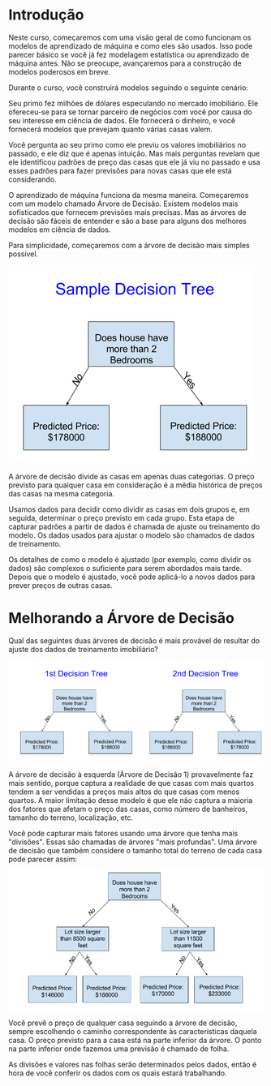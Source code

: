 # Introdução

Neste curso, começaremos com uma visão geral de como funcionam os modelos de aprendizado de máquina e como eles são usados. Isso pode parecer básico se você já fez modelagem estatística ou aprendizado de máquina antes. Não se preocupe, avançaremos para a construção de modelos poderosos em breve.

Durante o curso, você construirá modelos seguindo o seguinte cenário:

Seu primo fez milhões de dólares especulando no mercado imobiliário. Ele ofereceu-se para se tornar parceiro de negócios com você por causa do seu interesse em ciência de dados. Ele fornecerá o dinheiro, e você fornecerá modelos que prevejam quanto várias casas valem.

Você pergunta ao seu primo como ele previu os valores imobiliários no passado, e ele diz que é apenas intuição. Mas mais perguntas revelam que ele identificou padrões de preço das casas que ele já viu no passado e usa esses padrões para fazer previsões para novas casas que ele está considerando.

O aprendizado de máquina funciona da mesma maneira. Começaremos com um modelo chamado Árvore de Decisão. Existem modelos mais sofisticados que fornecem previsões mais precisas. Mas as árvores de decisão são fáceis de entender e são a base para alguns dos melhores modelos em ciência de dados.

Para simplicidade, começaremos com a árvore de decisão mais simples possível.

![1681260543563](image/1/1681260543563.png)


A árvore de decisão divide as casas em apenas duas categorias. O preço previsto para qualquer casa em consideração é a média histórica de preços das casas na mesma categoria.

Usamos dados para decidir como dividir as casas em dois grupos e, em seguida, determinar o preço previsto em cada grupo. Esta etapa de capturar padrões a partir de dados é chamada de ajuste ou treinamento do modelo. Os dados usados para ajustar o modelo são chamados de dados de treinamento.

Os detalhes de como o modelo é ajustado (por exemplo, como dividir os dados) são complexos o suficiente para serem abordados mais tarde. Depois que o modelo é ajustado, você pode aplicá-lo a novos dados para prever preços de outras casas.


# Melhorando a Árvore de Decisão

Qual das seguintes duas árvores de decisão é mais provável de resultar do ajuste dos dados de treinamento imobiliário?


![1681262769351](image/Comoosmodelosfuncionam/1681262769351.png)


A árvore de decisão à esquerda (Árvore de Decisão 1) provavelmente faz mais sentido, porque captura a realidade de que casas com mais quartos tendem a ser vendidas a preços mais altos do que casas com menos quartos. A maior limitação desse modelo é que ele não captura a maioria dos fatores que afetam o preço das casas, como número de banheiros, tamanho do terreno, localização, etc.

Você pode capturar mais fatores usando uma árvore que tenha mais "divisões". Essas são chamadas de árvores "mais profundas". Uma árvore de decisão que também considere o tamanho total do terreno de cada casa pode parecer assim:


![1681263155594](image/Comoosmodelosfuncionam/1681263155594.png)


Você prevê o preço de qualquer casa seguindo a árvore de decisão, sempre escolhendo o caminho correspondente às características daquela casa. O preço previsto para a casa está na parte inferior da árvore. O ponto na parte inferior onde fazemos uma previsão é chamado de folha.

As divisões e valores nas folhas serão determinados pelos dados, então é hora de você conferir os dados com os quais estará trabalhando.
